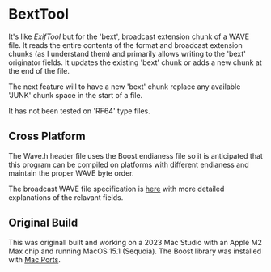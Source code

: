 # BextTool

It's like *ExifTool* but for the 'bext', broadcast extension chunk of a WAVE file. It reads the entire contents of the format and broadcast extension chunks (as I understand them) and primarily allows writing to the 'bext' originator fields. It updates the existing 'bext' chunk or adds a new chunk at the end of the file.

The next feature will to have a new 'bext' chunk replace any available 'JUNK' chunk space in the start of a file.

It has not been tested on 'RF64' type files.

## Cross Platform

The Wave.h header file uses the Boost endianess file so it is anticipated that this program can be compiled on platforms with different endianess and maintain the proper WAVE byte order.

The broadcast WAVE file specification is [here](https://tech.ebu.ch/docs/tech/tech3285.pdf) with more detailed explanations of the relavant fields.

## Original Build

This was originall built and working on a 2023 Mac Studio with an Apple M2 Max chip and running MacOS 15.1 (Sequoia). The Boost library was installed with [Mac Ports](https://www.macports.org).
